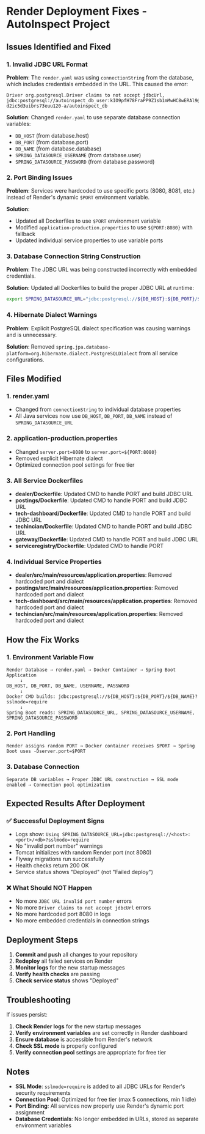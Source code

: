 # Render Deployment Fixes - AutoInspect Project

## Issues Identified and Fixed

### 1. **Invalid JDBC URL Format**

**Problem**: The `render.yaml` was using `connectionString` from the database, which includes credentials embedded in the URL. This caused the error:

```
Driver org.postgresql.Driver claims to not accept jdbcUrl, jdbc:postgresql://autoinspect_db_user:kIO9pfH78FraPP9Z1sb1mMwHC8wERAl9@dpg-d2ic5d3uibrs73euu120-a/autoinspect_db
```

**Solution**: Changed `render.yaml` to use separate database connection variables:

- `DB_HOST` (from database.host)
- `DB_PORT` (from database.port)
- `DB_NAME` (from database.database)
- `SPRING_DATASOURCE_USERNAME` (from database.user)
- `SPRING_DATASOURCE_PASSWORD` (from database.password)

### 2. **Port Binding Issues**

**Problem**: Services were hardcoded to use specific ports (8080, 8081, etc.) instead of Render's dynamic `$PORT` environment variable.

**Solution**:

- Updated all Dockerfiles to use `$PORT` environment variable
- Modified `application-production.properties` to use `${PORT:8080}` with fallback
- Updated individual service properties to use variable ports

### 3. **Database Connection String Construction**

**Problem**: The JDBC URL was being constructed incorrectly with embedded credentials.

**Solution**: Updated all Dockerfiles to build the proper JDBC URL at runtime:

```bash
export SPRING_DATASOURCE_URL="jdbc:postgresql://${DB_HOST}:${DB_PORT}/${DB_NAME}?sslmode=require"
```

### 4. **Hibernate Dialect Warnings**

**Problem**: Explicit PostgreSQL dialect specification was causing warnings and is unnecessary.

**Solution**: Removed `spring.jpa.database-platform=org.hibernate.dialect.PostgreSQLDialect` from all service configurations.

## Files Modified

### 1. **render.yaml**

- Changed from `connectionString` to individual database properties
- All Java services now use `DB_HOST`, `DB_PORT`, `DB_NAME` instead of `SPRING_DATASOURCE_URL`

### 2. **application-production.properties**

- Changed `server.port=8080` to `server.port=${PORT:8080}`
- Removed explicit Hibernate dialect
- Optimized connection pool settings for free tier

### 3. **All Service Dockerfiles**

- **dealer/Dockerfile**: Updated CMD to handle PORT and build JDBC URL
- **postings/Dockerfile**: Updated CMD to handle PORT and build JDBC URL
- **tech-dashboard/Dockerfile**: Updated CMD to handle PORT and build JDBC URL
- **techincian/Dockerfile**: Updated CMD to handle PORT and build JDBC URL
- **gateway/Dockerfile**: Updated CMD to handle PORT and build JDBC URL
- **serviceregistry/Dockerfile**: Updated CMD to handle PORT

### 4. **Individual Service Properties**

- **dealer/src/main/resources/application.properties**: Removed hardcoded port and dialect
- **postings/src/main/resources/application.properties**: Removed hardcoded port and dialect
- **tech-dashboard/src/main/resources/application.properties**: Removed hardcoded port and dialect
- **techincian/src/main/resources/application.properties**: Removed hardcoded port and dialect

## How the Fix Works

### 1. **Environment Variable Flow**

```
Render Database → render.yaml → Docker Container → Spring Boot Application
     ↓
DB_HOST, DB_PORT, DB_NAME, USERNAME, PASSWORD
     ↓
Docker CMD builds: jdbc:postgresql://${DB_HOST}:${DB_PORT}/${DB_NAME}?sslmode=require
     ↓
Spring Boot reads: SPRING_DATASOURCE_URL, SPRING_DATASOURCE_USERNAME, SPRING_DATASOURCE_PASSWORD
```

### 2. **Port Handling**

```
Render assigns random PORT → Docker container receives $PORT → Spring Boot uses -Dserver.port=$PORT
```

### 3. **Database Connection**

```
Separate DB variables → Proper JDBC URL construction → SSL mode enabled → Connection pool optimization
```

## Expected Results After Deployment

### ✅ **Successful Deployment Signs**

- Logs show: `Using SPRING_DATASOURCE_URL=jdbc:postgresql://<host>:<port>/<db>?sslmode=require`
- No "invalid port number" warnings
- Tomcat initializes with random Render port (not 8080)
- Flyway migrations run successfully
- Health checks return 200 OK
- Service status shows "Deployed" (not "Failed deploy")

### ❌ **What Should NOT Happen**

- No more `JDBC URL invalid port number` errors
- No more `Driver claims to not accept jdbcUrl` errors
- No more hardcoded port 8080 in logs
- No more embedded credentials in connection strings

## Deployment Steps

1. **Commit and push** all changes to your repository
2. **Redeploy** all failed services on Render
3. **Monitor logs** for the new startup messages
4. **Verify health checks** are passing
5. **Check service status** shows "Deployed"

## Troubleshooting

If issues persist:

1. **Check Render logs** for the new startup messages
2. **Verify environment variables** are set correctly in Render dashboard
3. **Ensure database** is accessible from Render's network
4. **Check SSL mode** is properly configured
5. **Verify connection pool** settings are appropriate for free tier

## Notes

- **SSL Mode**: `sslmode=require` is added to all JDBC URLs for Render's security requirements
- **Connection Pool**: Optimized for free tier (max 5 connections, min 1 idle)
- **Port Binding**: All services now properly use Render's dynamic port assignment
- **Database Credentials**: No longer embedded in URLs, stored as separate environment variables
